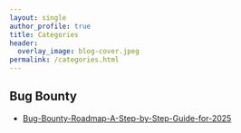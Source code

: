```yaml
---
layout: single
author_profile: true
title: Categories
header:
  overlay_image: blog-cover.jpeg
permalink: /categories.html
---
```


<h2>Bug Bounty</h2>
<ul>
<li><a href="https://p07h4n.github.io/Bug-Bounty-Roadmap-A-Step-by-Step-Guide-for-2025/">Bug-Bounty-Roadmap-A-Step-by-Step-Guide-for-2025</a></li>
</ul>
